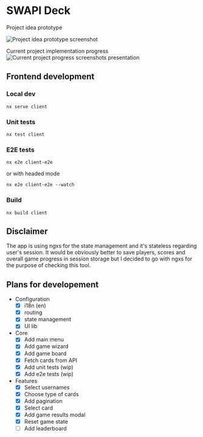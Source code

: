 # SWAPI Deck

Project idea prototype


![Project idea prototype screenshot](https://github.com/adrianghub/swapi-deck/assets/44274979/58de4cb1-28f3-4f0f-a0e0-471483c54d30)


Current project implementation progress
![Current project progress screenshots presentation](https://github.com/adrianghub/swapi-deck/assets/44274979/3030eea6-eeec-4620-aba5-bd5482f80e0b)



## Frontend development

### Local dev

`nx serve client`

### Unit tests

`nx test client`

### E2E tests

`nx e2e client-e2e`

or with headed mode

`nx e2e client-e2e --watch`

### Build

`nx build client`

## Disclaimer

The app is using ngxs for the state management and it's stateless regarding user's session. It would be obviously better to save players, scores and overall game progress in session storage but I decided to go with ngxs for the purpose of checking this tool.

## Plans for developement

- Configuration
  - [x] i18n (en)
  - [x] routing
  - [x] state management
  - [x] UI lib
- Core
  - [x] Add main menu
  - [x] Add game wizard
  - [x] Add game board
  - [x] Fetch cards from API
  - [x] Add unit tests (wip)
  - [x] Add e2e tests (wip)
- Features
  - [x] Select usernames
  - [x] Choose type of cards
  - [x] Add pagination
  - [x] Select card
  - [x] Add game results modal
  - [x] Reset game state
  - [ ] Add leaderboard
